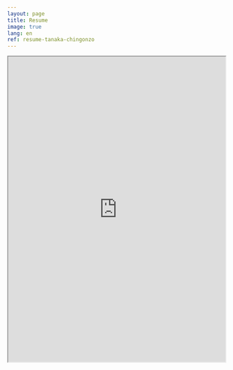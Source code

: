 ```yaml
---
layout: page
title: Resume
image: true
lang: en
ref: resume-tanaka-chingonzo
---
```

<iframe src="https://github.com/tanakachingonzo/tanakachingonzo.github.io/blob/master/Tanaka_Chingonzo_resume.pdf" width="500" height="700">

# [View my resume](https://github.com/tanakachingonzo/tanakachingonzo.github.io/blob/master/Tanaka_Chingonzo_resume.pdf)
